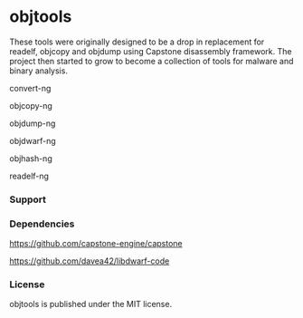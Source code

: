 # objtools

These tools were originally designed to be a drop in replacement for readelf, objcopy and objdump using Capstone disassembly framework. The project then started to grow to become a collection of tools for malware and binary analysis.

convert-ng

objcopy-ng

objdump-ng

objdwarf-ng

objhash-ng

readelf-ng

### Support ###

### Dependencies ###

https://github.com/capstone-engine/capstone

https://github.com/davea42/libdwarf-code

### License ###

objtools is published under the MIT license.

